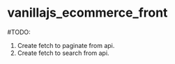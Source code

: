 # vanillajs_ecommerce_front

#TODO: 
1. Create fetch to paginate from api.
2. Create fetch to search from api.
